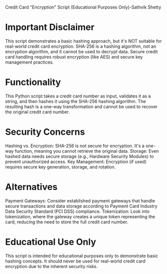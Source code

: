 Credit Card "Encryption" Script (Educational Purposes Only)-Sathvik Shetty
# Important Disclaimer

This script demonstrates a basic hashing approach, but it's NOT suitable for real-world credit card encryption. SHA-256 is a hashing algorithm, not an encryption algorithm, and it cannot be used to decrypt data. Secure credit card handling requires robust encryption (like AES) and secure key management practices.

# Functionality

This Python script takes a credit card number as input, validates it as a string, and then hashes it using the SHA-256 hashing algorithm. The resulting hash is a one-way transformation and cannot be used to recover the original credit card number.

# Security Concerns

Hashing vs. Encryption: SHA-256 is not secure for encryption. It's a one-way function, meaning you cannot retrieve the original data.
Storage: Even hashed data needs secure storage (e.g., Hardware Security Modules) to prevent unauthorized access.
Key Management: Encryption (if used) requires secure key generation, storage, and rotation.
# Alternatives

Payment Gateways: Consider established payment gateways that handle secure transactions and data storage according to Payment Card Industry Data Security Standard (PCI DSS) compliance.
Tokenization: Look into tokenization, where the gateway creates a unique token representing the card, reducing the need to store the full credit card number.
# Educational Use Only

This script is intended for educational purposes only to demonstrate basic hashing concepts. It should never be used for real-world credit card encryption due to the inherent security risks.
